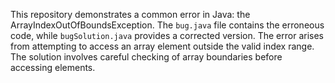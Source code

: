 This repository demonstrates a common error in Java: the ArrayIndexOutOfBoundsException. The `bug.java` file contains the erroneous code, while `bugSolution.java` provides a corrected version.  The error arises from attempting to access an array element outside the valid index range.  The solution involves careful checking of array boundaries before accessing elements.